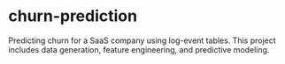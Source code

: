 # churn-prediction
Predicting churn for a SaaS company using log-event tables. This project includes data generation, feature engineering, and predictive modeling.
